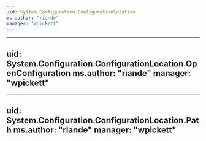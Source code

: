 ```yaml
---
uid: System.Configuration.ConfigurationLocation
ms.author: "riande"
manager: "wpickett"
---
```


---
uid: System.Configuration.ConfigurationLocation.OpenConfiguration
ms.author: "riande"
manager: "wpickett"
---

---
uid: System.Configuration.ConfigurationLocation.Path
ms.author: "riande"
manager: "wpickett"
---
